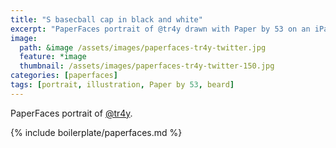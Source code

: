 ```yaml
---
title: "S basecball cap in black and white"
excerpt: "PaperFaces portrait of @tr4y drawn with Paper by 53 on an iPad."
image: 
  path: &image /assets/images/paperfaces-tr4y-twitter.jpg 
  feature: *image
  thumbnail: /assets/images/paperfaces-tr4y-twitter-150.jpg
categories: [paperfaces]
tags: [portrait, illustration, Paper by 53, beard]
---
```


PaperFaces portrait of [@tr4y](https://twitter.com/tr4y).

{% include boilerplate/paperfaces.md %}
